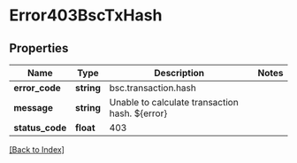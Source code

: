 # Error403BscTxHash

## Properties

Name | Type | Description | Notes
------------ | ------------- | ------------- | -------------
**error_code** | **string** | bsc.transaction.hash |
**message** | **string** | Unable to calculate transaction hash. ${error} |
**status_code** | **float** | 403 |

[[Back to Index]](../index.md)
